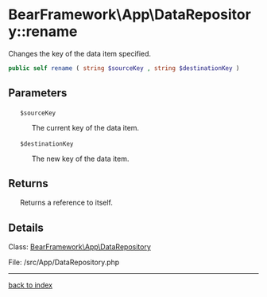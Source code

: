 # BearFramework\App\DataRepository::rename

Changes the key of the data item specified.

```php
public self rename ( string $sourceKey , string $destinationKey )
```

## Parameters

&nbsp;&nbsp;&nbsp;&nbsp;&nbsp;&nbsp;`$sourceKey`

&nbsp;&nbsp;&nbsp;&nbsp;&nbsp;&nbsp;&nbsp;&nbsp;&nbsp;&nbsp;&nbsp;&nbsp;The current key of the data item.

&nbsp;&nbsp;&nbsp;&nbsp;&nbsp;&nbsp;`$destinationKey`

&nbsp;&nbsp;&nbsp;&nbsp;&nbsp;&nbsp;&nbsp;&nbsp;&nbsp;&nbsp;&nbsp;&nbsp;The new key of the data item.

## Returns

&nbsp;&nbsp;&nbsp;&nbsp;&nbsp;&nbsp;Returns a reference to itself.

## Details

Class: [BearFramework\App\DataRepository](bearframework.app.datarepository.class.md)

File: /src/App/DataRepository.php

---

[back to index](index.md)

